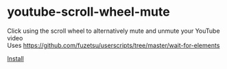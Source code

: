 # youtube-scroll-wheel-mute
Click using the scroll wheel to alternatively mute and unmute your YouTube video  
Uses https://github.com/fuzetsu/userscripts/tree/master/wait-for-elements  

[Install](https://raw.githubusercontent.com/yusa-ai/youtube-scroll-wheel-mute/main/youtube-scroll-wheel-mute.js)
